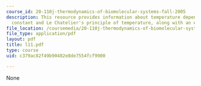 ```yaml
---
course_id: 20-110j-thermodynamics-of-biomolecular-systems-fall-2005
description: This resource provides information about temperature dependence of equilibrium
  constant and Le Chatelier's principle of temperature, along with an example.
file_location: /coursemedia/20-110j-thermodynamics-of-biomolecular-systems-fall-2005/c379ac82f49b90482e8de7554fcf9900_l11.pdf
file_type: application/pdf
layout: pdf
title: l11.pdf
type: course
uid: c379ac82f49b90482e8de7554fcf9900

---
```

None